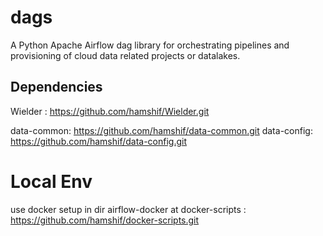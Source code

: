 
dags
==

A Python Apache Airflow dag library for orchestrating pipelines and provisioning of
cloud data related projects or datalakes.

Dependencies
-
Wielder : https://github.com/hamshif/Wielder.git

data-common:  https://github.com/hamshif/data-common.git
data-config:  https://github.com/hamshif/data-config.git


Local Env
=
use docker setup in dir airflow-docker at
docker-scripts : https://github.com/hamshif/docker-scripts.git
